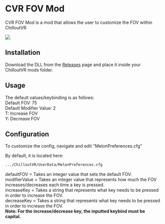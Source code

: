 # CVR FOV Mod

CVR FOV Mod is a mod that allows the user to customize the FOV within ChilloutVR

![](https://github.com/sebi12391/CVR-FOV-Mod/blob/main/Example.gif)

## Installation

Download the DLL from the [Releases](https://github.com/sebi12391/CVR-FOV-Mod/releases) page and place it inside your ChilloutVR mods folder.



## Usage

The default values/keybinding is as follows:\
Default FOV: 75\
Default Modifier Value: 2\
T: Increase FOV\
Y: Decrease FOV


## Configuration
To customize the config, navigate and edit "MelonPreferences.cfg"

By default, it is located here:
```bash
.../ChilloutVR/UserData/MelonPreferences.cfg
```
defaultFOV = Takes an integer value that sets the default FOV.\
modifierValue = Takes an integer value that represents how much the FOV increases/decreases each time a key is pressed.\
increaseKey = Takes a string that represents what key needs to be pressed in order to increase the FOV.\
decreaseKey = Takes a string that represents what key needs to be pressed in order to increase the FOV.\
**Note: For the increase/decrease key, the inputted keybind must be capital.**
